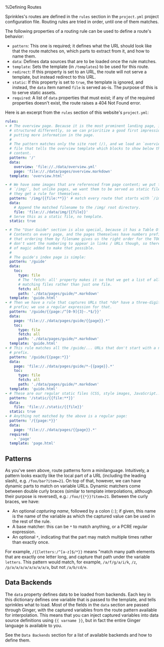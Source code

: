 %Defining Routes

Sprinkles's routes are defined in the `rules` section in the `project.yml`
project configuration file. Routing rules are tried in order, until one of them
matches.

The following properties of a routing rule can be used to define a route's
behavior:

- `pattern`: This one is required; it defines what the URL should look like
  that the route matches on, which parts to extract from it, and how to name
  them.
- `data`: Defines data sources that are to be loaded once the rule matches.
- `template`: Sets the template (in `/templates`) to be used for this route.
- `redirect`: If this property is set to an URL, the route will not serve a
  template, but instead redirect to this URL.
- `static`: If this property is set to `true`, the template is ignored, and
  instead, the `data` item named `file` is served as-is. The purpose of this is
  to serve static assets.
- `required`: A list of `data` properties that must exist; if any of the
  required properties doesn't exist, the route raises a 404 Not Found error.

Here is an excerpt from the `rules` section of this website's `project.yml`:

```yaml
rules:
- # The overview page. Because it is the most prominent landing page, it is
  # structured differently, so we can prioritize a good first impression over
  # putting more information in the page.
  #
  # The pattern matches only the site root (/), and we load an `overview.yml`
  # file that tells the overview template which blocks to show below the top
  # content.
  pattern: '/'
  data:
    overview: 'file://./data/overview.yml'
    page: 'file://./data/pages/overview.markdown'
  template: 'overview.html'

- # We have some images that are referenced from page content; we put them in
  # `/img/`, but unlike pages, we want them to be served as static files, so
  # they get a rule for themselves.
  pattern: '/img/{{file:**}}' # match every route that starts with `/img/`
  data:
    # Append the matched filename to the /img/ root directory.
    file: 'file://./data/img/{{file}}'
  # Serve this as a static file, no template.
  static: true

- # The "User Guide" section is also special, because it has a Table Of
  # Contents on every page, and the pages themselves have numbers prefixed so
  # that ordering them by filename gives us the right order for the TOC. We
  # don't want the numbering to appear in links / URLs though, so there's a bit
  # of magic added to make that possible.
  #
  # The guide's index page is simple:
  pattern: '/guide'
  data:
    toc:
      type: file
      # The 'fetch: all' property makes it so that we get a list of all the
      # matching files rather than just one file.
      fetch: all
      path: './data/pages/guide/*.markdown'
  template: 'guide.html'
- # Then we have a rule that captures URLs that *do* have a three-digit number
  # prefix; we use a regular expression for that.
  pattern: '/guide/{{page:/^[0-9]{3}-.*$/}}'
  data:
    page: 'file://./data/pages/guide/{{page}}.*'
    toc:
      type: file
      fetch: all
      path: './data/pages/guide/*.markdown'
  template: 'guide.html'
- # This rule matches all the /guide/... URLs that don't start with a numeric
  # prefix.
  pattern: '/guide/{{page:*}}'
  data:
    page: 'file://./data/pages/guide/*-{{page}}.*'
    toc:
      type: file
      fetch: all
      path: './data/pages/guide/*.markdown'
  template: 'guide.html'
- # These are our regular static files (CSS, style images, JavaScript...)
  pattern: '/static/{{file:**}}'
  data:
    file: 'file://./static/{{file}}'
  static: true
- # Anything not matched by the above is a regular page:
  pattern: '/{{page:*}}'
  data:
    page: 'file://./data/pages/{{page}}.*'
  required:
    - 'page'
  template: 'page.html'
```

## Patterns

As you've seen above, route patterns form a minilanguage. Intuitively, a
pattern looks exactly like the local part of a URL (including the leading
slash), e.g. `/foo/bar?item=21`. On top of that, however, we can have dynamic
parts to match on variable URLs. Dynamic matchers come between double curly
braces (similar to template interpolations, although their purpose is
reversed), e.g.: `/foo/{{*}}?item=21`. Between the curly braces, we have:

- An optional *capturing name*, followed by a colon (`:`); if given, this name
  is the name of the variable as which the captured value can be used in the
  rest of the rule.
- A base matcher: this can be `*` to match anything, or a PCRE regular
  expression.
- An optional `*`, indicating that the part may match multiple times rather
  than exactly once.

For example, `/{{letters:/^[a-z]$/*}}` means "match many path elements that are
exactly one letter long, and capture that path under the variable `letters`.
This pattern would match, for example, `/a/f/g/a/i/k`, `/z`,
`/p/a/a/a/a/a/a/a/a/a`, but not `/a/b/cd/e`.

## Data Backends

The `data` property defines data to be loaded from backends. Each key in this
dictionary defines one variable that is passed to the template, and tells
sprinkles what to load. Most of the fields in the `data` section are passed
through Ginger, with the captured variables from the route pattern available
for interpolation. This means that you can inject captured variables into data
source definitions using `{{ varname }}`, but in fact the entire Ginger
language is available to you.

See the `Data Backends` section for a list of available backends and how to
define them.

